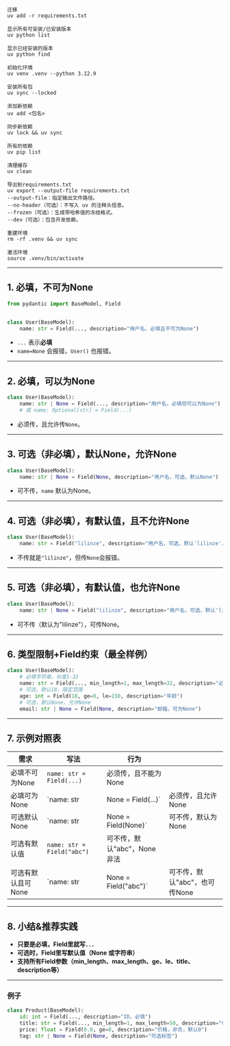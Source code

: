 ```shell
迁移
uv add -r requirements.txt

显示所有可安装/已安装版本 
uv python list
 
显示已经安装的版本
uv python find
 
初始化环境
uv venv .venv --python 3.12.9

安装所有包
uv sync --locked

添加新依赖
uv add <包名>

同步新依赖
uv lock && uv sync

所有的依赖
uv pip list

清理缓存
uv clean

导出到requirements.txt
uv export --output-file requirements.txt
--output-file：指定输出文件路径。
--no-header（可选）：不写入 uv 的注释头信息。
--frozen（可选）：生成带哈希值的冻结格式。
--dev（可选）：包含开发依赖。

重建环境
rm -rf .venv && uv sync

激活环境
source .venv/bin/activate
```

---

## 1. **必填，不可为None**

```python
from pydantic import BaseModel, Field


class User(BaseModel):
    name: str = Field(..., description="用户名，必填且不可为None")
```

* `...` 表示**必填**
* `name=None` 会报错，`User()` 也报错。

---

## 2. **必填，可以为None**

```python
class User(BaseModel):
    name: str | None = Field(..., description="用户名，必填但可以为None")
    # 或 name: Optional[str] = Field(...)
```

* 必须传，且允许传`None`。

---

## 3. **可选（非必填），默认None，允许None**

```python
class User(BaseModel):
    name: str | None = Field(None, description="用户名，可选，默认None")
```

* 可不传，`name` 默认为None。

---

## 4. **可选（非必填），有默认值，且不允许None**

```python
class User(BaseModel):
    name: str = Field("lilinze", description="用户名，可选，默认'lilinze'，不可为None")
```

* 不传就是`"lilinze"`，但传`None`会报错。

---

## 5. **可选（非必填），有默认值，也允许None**

```python
class User(BaseModel):
    name: str | None = Field("lilinze", description="用户名，可选，默认'lilinze'，也可为None")
```

* 可不传（默认为"lilinze"），可传None。

---

## 6. **类型限制+Field约束（最全样例）**

```python
class User(BaseModel):
    # 必填字符串，长度1-32
    name: str = Field(..., min_length=1, max_length=32, description="必填用户名")
    # 可选，默认18，限定范围
    age: int = Field(18, ge=0, le=150, description="年龄")
    # 可选，默认None，允许None
    email: str | None = Field(None, description="邮箱，可为None")
```

---

## 7. **示例对照表**

| 需求          | 写法                         | 行为                    |                     |
|-------------|----------------------------|-----------------------|---------------------|
| 必填不可为None   | `name: str = Field(...)`   | 必须传，且不能为None          |                     |
| 必填可为None    | \`name: str                | None = Field(...)\`   | 必须传，且允许None         |
| 可选默认None    | \`name: str                | None = Field(None)\`  | 可不传，默认为None         |
| 可选有默认值      | `name: str = Field("abc")` | 可不传，默认"abc"，None非法    |                     |
| 可选有默认且可None | \`name: str                | None = Field("abc")\` | 可不传，默认"abc"，也可传None |

---

## 8. **小结&推荐实践**

* **只要是必填，Field里就写`...`**
* **可选时，Field里写默认值（None 或字符串）**
* **支持所有Field参数（min\_length、max\_length、ge、le、title、description等）**

---

### 例子

```python
class Product(BaseModel):
    id: int = Field(..., description="ID，必填")
    title: str = Field(..., min_length=1, max_length=50, description="标题")
    price: float = Field(0.0, ge=0, description="价格，非负，默认0")
    tag: str | None = Field(None, description="可选标签")
```

